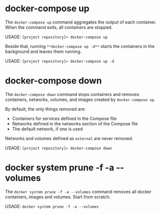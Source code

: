 # docker-compose up

The `docker-compose up` command aggregates the output of each container. When the command exits, all containers are stopped.

USAGE: `[project repository]> docker-compose up`

Beside that, running `**docker-compose up -d**` starts the containers in the background and leaves them running.

USAGE: `[project repository]> docker-compose up -d`


# docker-compose down

The `docker-compose down` command stops containers and removes containers, networks, volumes, and images created by `docker-compose up`.

By default, the only things removed are:

  + Containers for services defined in the Compose file
  + Networks defined in the networks section of the Compose file
  + The default network, if one is used

Networks and volumes defined as `external` are never removed.

USAGE: `[project repository]> docker-compose down`


# docker system prune -f -a --volumes

The `docker system prune -f -a --volumes` command removes all docker containers, images and volumes. Start from scratch.

USAGE: `docker system prune -f -a --volumes`
